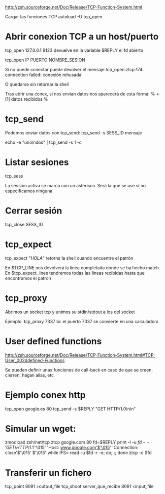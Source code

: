 http://zsh.sourceforge.net/Doc/Release/TCP-Function-System.html

Cargar las funciones TCP
autoload -U tcp_open

# Abrir conexion TCP a un host/puerto
tcp_open 127.0.0.1 9123
devuelve en la variable $REPLY el fd abierto

tcp_open IP PUERTO NOMBRE_SESION

Si no puede conectar puede devolver el mensaje
tcp_open:ztcp:174: connection failed: conexión rehusada

O quedarse sin retornar la shell

Tras abrir una conex, si nos envian datos nos aparecerá de esta forma:
%
<-[1] datos recibidos
%

# tcp_send
Podemos enviar datos con tcp_send:
tcp_send -s SESS_ID mensaje

echo -e "uno\ndos" | tcp_send -s 1 -c

# Listar sesiones
tcp_sess

La sessión activa se marca con un asterisco. Será la que se use si no especificamos ninguna.

# Cerrar sesión
tcp_close SESS_ID

# tcp_expect
tcp_expect "*HOLA*"
  retorna la shell cuando encuentre el patrón

En $TCP_LINE nos devolverá la linea completada donde se ha hecho match
En $tcp_expect_lines tendremos todas las lineas recibidas hasta que encontramos el patron

# tcp_proxy
Abrimos un socket tcp y unimos su stdin/stdout a los del socket

Ejemplo:
tcp_proxy 7337 bc
  el puerto 7337 se convierte en una calculadora

# User defined functions
http://zsh.sourceforge.net/Doc/Release/TCP-Function-System.html#TCP-User_002ddefined-Functions

Se pueden definir unas funciones de call-back en caso de que se creen, cierren, hagan alias, etc

# Ejemplo conex http
tcp_open google.es 80
tcp_send -s $REPLY "GET HTTP/1.0\n\n"

# Simular un wget:
zmodload zsh/net/tcp
ztcp google.com 80
fd=$REPLY
print -l -u $fd -- 'GET / HTTP/1.1'$'\015' 'Host: www.google.com'$'\015' 'Connection: close'$'\015' $'\015'
while IFS= read -u $fd -r -e; do; :; done
ztcp -c $fd

# Transferir un fichero
tcp_point 8091 >output_file
tcp_shoot server_que_recibe 8091 <input_file

